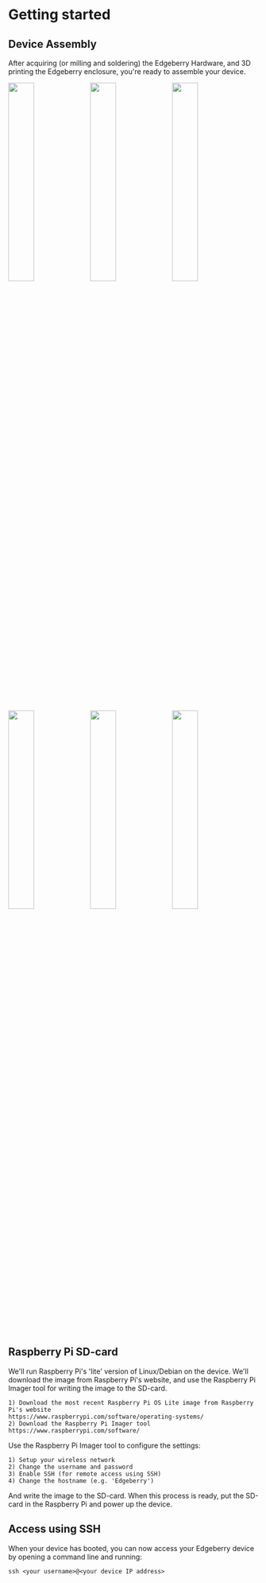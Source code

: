 # Getting started
## Device Assembly
After acquiring (or milling and soldering) the Edgeberry Hardware, and 3D printing the Edgeberry enclosure, you're ready to assemble your device.

<p float="left">
  <img src="documentation/Edgeberry_assembly_1.png" width="32%" />
  <img src="documentation/Edgeberry_assembly_2.png" width="32%" />
  <img src="documentation/Edgeberry_assembly_3.png" width="32%" />
</p>
<p float="left">
</p>
<p float="left">
  <img src="documentation/Edgeberry_assembly_4.png" width="32%" />
  <img src="documentation/Edgeberry_assembly_5.png" width="32%" />
  <img src="documentation/Edgeberry_assembly_6.png" width="32%" />
</p>

## Raspberry Pi SD-card
We'll run Raspberry Pi's 'lite' version of Linux/Debian on the device. We'll download the image from Raspberry Pi's website, and use the Raspberry Pi Imager tool for writing the image to the SD-card.

```
1) Download the most recent Raspberry Pi OS Lite image from Raspberry Pi's website
https://www.raspberrypi.com/software/operating-systems/
2) Download the Raspberry Pi Imager tool
https://www.raspberrypi.com/software/
```

Use the Raspberry Pi Imager tool to configure the settings:
```
1) Setup your wireless network
2) Change the username and password
3) Enable SSH (for remote access using SSH)
4) Change the hostname (e.g. 'Edgeberry')
```
And write the image to the SD-card. When this process is ready, put the SD-card in the Raspberry Pi and power up the device.

## Access using SSH
When your device has booted, you can now access your Edgeberry device by opening a command line and running:
```
ssh <your username>@<your device IP address>
```
